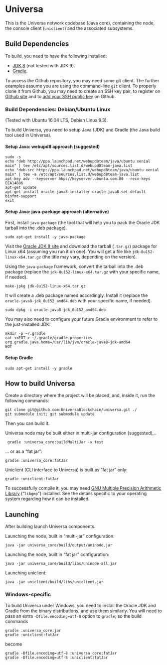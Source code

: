 # Universa

This is the Universa network codebase (Java core), containing the node, the console client (`uniclient`) and the associated subsystems.

## Build Dependencies

To build, you need to have the following installed:

- [JDK 8](http://www.oracle.com/technetwork/java/javase/downloads/jdk8-downloads-2133151.html) (not tested with JDK 9).
- [Gradle](https://gradle.org/install).

To access the Github repository, you may need some git client. The further examples assume you are using the command-line `git` client. To properly clone it from Github, you may need to create an SSH key pair, to register on [Github site](https://github.com) and to [add your SSH public key](https://github.com/settings/keys) on Github.

### Build Dependencies: Debian/Ubuntu Linux

(Tested with Ubuntu 16.04 LTS, Debian Linux 9.3).

To build Universa, you need to setup Java (JDK) and Gradle (the Java build tool used in Universa).

#### Setup Java: webupd8 approach (suggested)

    sudo -s
    echo "deb http://ppa.launchpad.net/webupd8team/java/ubuntu xenial main" | tee /etc/apt/sources.list.d/webupd8team-java.list
    echo "deb-src http://ppa.launchpad.net/webupd8team/java/ubuntu xenial main" | tee -a /etc/apt/sources.list.d/webupd8team-java.list
    apt-key adv --keyserver hkp://keyserver.ubuntu.com:80 --recv-keys EEA14886
    apt-get update
    apt-get install oracle-java8-installer oracle-java8-set-default binfmt-support
    exit

#### Setup Java: java-package approach (alternative)

First, install `java-package` (the tool that will help you to pack the Oracle JDK tarball into the .deb package).

    sudo apt-get install -y java-package

Visit the [Oracle JDK 8 site](http://www.oracle.com/technetwork/java/javase/downloads/jdk8-downloads-2133151.html) and download the tarball (`.tar.gz`) package for Linux x64 (assuming you run it on one). You will get a file like `jdk-8u152-linux-x64.tar.gz` (the title may vary, depending on the version).

Using the `java-package` framework, convert the tarball into the .deb package (replace the `jdk-8u152-linux-x64.tar.gz` with your specific name, if needed).

    make-jpkg jdk-8u152-linux-x64.tar.gz

It will create a .deb package named accordingly. Install it (replace the `oracle-java8-jdk_8u152_amd64.deb` with your specific name, if needed).

    sudo dpkg -i oracle-java8-jdk_8u152_amd64.deb

You may also need to configure your future Gradle environment to refer to the just-installed JDK:

    mkdir -p ~/.gradle
    cat <<EOT > ~/.gradle/gradle.properties
    org.gradle.java.home=/usr/lib/jvm/oracle-java8-jdk-amd64
    EOT


#### Setup Gradle

    sudo apt-get install -y gradle

## How to build Universa

Create a directory where the project will be placed, and, inside it, run the following commands:

    git clone git@github.com:UniversaBlockchain/universa.git ./
    git submodule init; git submodule update

Then you can build it.

Universa node may be built either in multi-jar configuration (suggested),..

     gradle :universa_core:buildMultiJar -x test

... or as a “fat jar”:

    gradle :universa_core:fatJar

Uniclient (CLI interface to Universa) is built as “fat jar” only:

    gradle :uniclient:fatJar

To successfully compile it, you may need [GNU Multiple Precision Arithmetic Library](http://gmplib.org/) (“`libgmp`”) installed. See the details specific to your operating system regarding how it can be installed.

## Launching

After building launch Universa components.

Launching the node, built in “multi-jar” configuration:

    java -jar universa_core/build/output/uninode.jar

Launching the node, built in “fat jar” configuration:

    java -jar universa_core/build/libs/uninode-all.jar

Launching uniclient:

    java -jar uniclient/build/libs/uniclient.jar

### Windows-specific

To build Universa under Windows, you need to install the Oracle JDK and Gradle from the binary distributions, and use them similarly. You will need to pass an extra `-Dfile.encoding=utf-8` option to `gradle`; so the build commands

    gradle :universa_core:jar
    gradle :uniclient:fatJar

become

    gradle -Dfile.encoding=utf-8 :universa_core:fatJar
    gradle -Dfile.encoding=utf-8 :uniclient:fatJar
